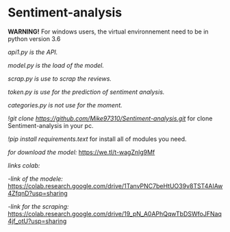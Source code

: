 # Sentiment-analysis

**WARNING!** For windows users, the virtual environnement need to be in python version 3.6

*api1.py is the API.*

*model.py is the load of the model.*

*scrap.py is use to scrap the reviews.*

*token.py is use for the prediction of sentiment analysis.*

*categories.py is not use for the moment.*



*!git clone https://github.com/Mike97310/Sentiment-analysis.git* for clone Sentiment-analysis in your pc.

*!pip install requirements.text* for install all of modules you need.



*for download the model:*
https://we.tl/t-wagZnlg9Mf

*links colab:*

  *-link of the modele:*
    https://colab.research.google.com/drive/1TanvPNC7beHtUO39v8TST4AIAw4ZfqnD?usp=sharing
    
   
   *-link for the scraping:*
    https://colab.research.google.com/drive/19_pN_A0APhQqwTbDSWfoJFNaq4jf_otU?usp=sharing

